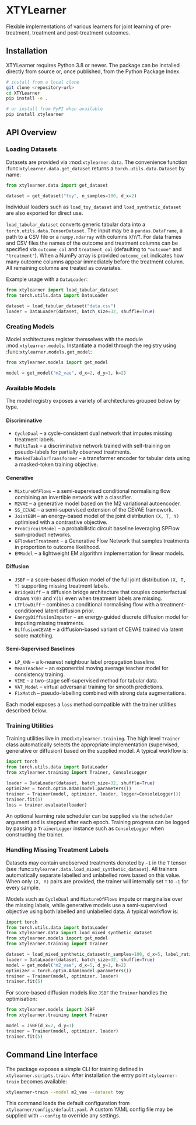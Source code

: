 # XTYLearner

Flexible implementations of various learners for joint learning of pre-treatment,
treatment and post-treatment outcomes.

## Installation

XTYLearner requires Python 3.8 or newer. The package can be installed directly
from source or, once published, from the Python Package Index.

```bash
# install from a local clone
git clone <repository-url>
cd XTYLearner
pip install -e .

# or install from PyPI when available
pip install xtylearner
```

## API Overview

### Loading Datasets

Datasets are provided via :mod:`xtylearner.data`.  The convenience function
:func:`xtylearner.data.get_dataset` returns a ``torch.utils.data.Dataset`` by
name:

```python
from xtylearner.data import get_dataset

dataset = get_dataset("toy", n_samples=100, d_x=2)
```

Individual loaders such as ``load_toy_dataset`` and ``load_synthetic_dataset``
are also exported for direct use.

``load_tabular_dataset`` converts generic tabular data into a
``torch.utils.data.TensorDataset``.  The input may be a ``pandas.DataFrame``, a
path to a CSV file or a ``numpy.ndarray`` with columns ``X``/``Y``/``T``.  For
data frames and CSV files the names of the outcome and treatment columns can be
specified via ``outcome_col`` and ``treatment_col`` (defaulting to ``"outcome"``
and ``"treatment"``).  When a NumPy array is provided ``outcome_col`` indicates
how many outcome columns appear immediately before the treatment column.  All
remaining columns are treated as covariates.

Example usage with a ``DataLoader``:

```python
from xtylearner import load_tabular_dataset
from torch.utils.data import DataLoader

dataset = load_tabular_dataset("data.csv")
loader = DataLoader(dataset, batch_size=32, shuffle=True)
```

### Creating Models

Model architectures register themselves with the module
:mod:`xtylearner.models`.  Instantiate a model through the registry using
:func:`xtylearner.models.get_model`:

```python
from xtylearner.models import get_model

model = get_model("m2_vae", d_x=2, d_y=1, k=2)
```

### Available Models

The model registry exposes a variety of architectures grouped below by type.

#### Discriminative

- ``CycleDual`` – a cycle-consistent dual network that imputes missing
  treatment labels.
- ``MultiTask`` – a discriminative network trained with self-training on
  pseudo-labels for partially observed treatments.
- ``MaskedTabularTransformer`` – a transformer encoder for tabular data using a
  masked-token training objective.

#### Generative

- ``MixtureOfFlows`` – a semi-supervised conditional normalising flow
  combining an invertible network with a classifier.
- ``M2VAE`` – a generative model based on the M2 variational autoencoder.
- ``SS_CEVAE`` – a semi-supervised extension of the CEVAE framework.
- ``JointEBM`` – an energy-based model of the joint distribution ``(X, T, Y)``
  optimised with a contrastive objective.
- ``ProbCircuitModel`` – a probabilistic circuit baseline leveraging SPFlow
  sum-product networks.
- ``GFlowNetTreatment`` – a Generative Flow Network that samples treatments in
  proportion to outcome likelihood.
- ``EMModel`` – a lightweight EM algorithm implementation for linear models.

#### Diffusion

- ``JSBF`` – a score-based diffusion model of the full joint
  distribution ``(X, T, Y)`` supporting missing treatment labels.
- ``BridgeDiff`` – a diffusion bridge architecture that couples
  counterfactual draws ``Y(0)`` and ``Y(1)`` even when treatment labels
  are missing.
- ``LTFlowDiff`` – combines a conditional normalising flow with a
  treatment-conditioned latent diffusion prior.
- ``EnergyDiffusionImputer`` – an energy-guided discrete diffusion model
  for imputing missing treatments.
- ``DiffusionCEVAE`` – a diffusion-based variant of CEVAE trained via latent
  score matching.

#### Semi-Supervised Baselines

- ``LP_KNN`` – a k-nearest neighbour label propagation baseline.
- ``MeanTeacher`` – an exponential moving average teacher model for
  consistency training.
- ``VIME`` – a two-stage self-supervised method for tabular data.
- ``VAT_Model`` – virtual adversarial training for smooth predictions.
- ``FixMatch`` – pseudo-labelling combined with strong data augmentations.

Each model exposes a ``loss`` method compatible with the trainer utilities
described below.

### Training Utilities

Training utilities live in :mod:`xtylearner.training`.  The high level `Trainer` class automatically selects the appropriate implementation (supervised, generative or diffusion) based on the supplied model.  A typical workflow is:

```python
import torch
from torch.utils.data import DataLoader
from xtylearner.training import Trainer, ConsoleLogger

loader = DataLoader(dataset, batch_size=32, shuffle=True)
optimizer = torch.optim.Adam(model.parameters())
trainer = Trainer(model, optimizer, loader, logger=ConsoleLogger())
trainer.fit(5)
loss = trainer.evaluate(loader)
```
An optional learning rate scheduler can be supplied via the ``scheduler``
argument and is stepped after each epoch.
Training progress can be logged by passing a ``TrainerLogger`` instance such as
``ConsoleLogger`` when constructing the trainer.

### Handling Missing Treatment Labels

Datasets may contain unobserved treatments denoted by ``-1`` in the
``T`` tensor (see :func:`xtylearner.data.load_mixed_synthetic_dataset`).
All trainers automatically separate labelled and unlabelled rows based on
this value.  When only ``(X, Y)`` pairs are provided, the trainer will
internally set ``T`` to ``-1`` for every sample.

Models such as ``CycleDual`` and ``MixtureOfFlows`` impute or marginalise over
the missing labels, while generative models use a
semi-supervised objective using both labelled and unlabelled data.  A typical
workflow is:

```python
import torch
from torch.utils.data import DataLoader
from xtylearner.data import load_mixed_synthetic_dataset
from xtylearner.models import get_model
from xtylearner.training import Trainer

dataset = load_mixed_synthetic_dataset(n_samples=100, d_x=5, label_ratio=0.3)
loader = DataLoader(dataset, batch_size=32, shuffle=True)
model = get_model("m2_vae", d_x=5, d_y=1, k=2)
optimizer = torch.optim.Adam(model.parameters())
trainer = Trainer(model, optimizer, loader)
trainer.fit(5)
```

For score-based diffusion models like ``JSBF`` the `Trainer`
handles the optimisation:

```python
from xtylearner.models import JSBF
from xtylearner.training import Trainer

model = JSBF(d_x=2, d_y=1)
trainer = Trainer(model, optimizer, loader)
trainer.fit(5)
```

## Command Line Interface

The package exposes a simple CLI for training defined in
``xtylearner.scripts.train``.  After installation the entry point
``xtylearner-train`` becomes available:

```bash
xtylearner-train --model m2_vae --dataset toy
```

This command loads the default configuration from
``xtylearner/configs/default.yaml``.  A custom YAML config file may be supplied
with ``--config`` to override any settings.
